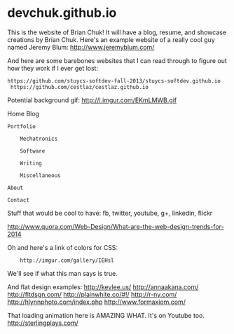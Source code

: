 devchuk.github.io
=================

This is the website of Brian Chuk! It will have a blog, resume, and showcase creations by Brian Chuk.
Here's an example website of a really cool guy named Jeremy Blum: http://www.jeremyblum.com/

And here are some barebones websites that I can read through to figure out how they work if I ever get lost:

	https://github.com/stuycs-softdev-fall-2013/stuycs-softdev.github.io
	 https://github.com/cestlaz/cestlaz.github.io

Potential background gif: http://i.imgur.com/EKmLMWB.gif

Home
	Blog

	Portfolio

		Mechatronics

		Software

		Writing

	    Miscellaneous

	About

	Contact


Stuff that would be cool to have: fb, twitter, youtube, g+, linkedin, flickr

http://www.quora.com/Web-Design/What-are-the-web-design-trends-for-2014

Oh and here's a link of colors for CSS:

		http://imgur.com/gallery/IEHsl

We'll see if what this man says is true.

And flat design examples:
		http://kevlee.us/
		http://annaakana.com/
		http://fltdsgn.com/
		http://plainwhite.co/#!/
		http://r-ny.com/
		http://hlynnphoto.com/index.php
		http://www.formaxiom.com/

That loading animation here is AMAZING WHAT. It's on Youtube too.
http://sterlingplays.com/